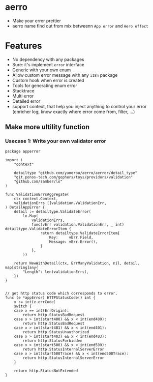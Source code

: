 # aerro

- Make your error prettier 
- aerro name find out from mix betweenn `App error` and `Aero effect`
 
# Features

- No dependency with any packages
- Sure: it's implement `error` interface
- Generic with your own enum
- Allow custom error message with any `i18n` package
- Custom hook when error is created
- Tools for generating enum error
- Stacktrace
- Multi error
- Detailed error
- support context, that help you inject anything to control your error (enricher log, know exactly where error come from, filter, ...)

## Make more ultility function

### Usecase 1: Write your own validator error

```
package apperror

import (
	"context"

	detailtype "github.com/yunerou/aerro/aerror/detail_type"
	"git.ponos-tech.com/gophers/toys/providers/validation"
	"github.com/samber/lo"
)

func ValidationErrsAggregate(
	ctx context.Context,
	validationErrs []validation.ValidationErr,
) DetailAppError {
	detail := detailtype.ValidateError(
		lo.Map(
			validationErrs,
			func(vErr validation.ValidationErr, _ int) detailtype.ValidateErrorItem {
				return detailtype.ValidateErrorItem{
					Key:     vErr.Field,
					Message: vErr.Error(),
				}
			},
		))

	return NewWithDetail(ctx, ErrManyValidation, nil, detail, map[string]any{
		"Length": len(validationErrs),
	})
}
```



```

// get http status code which corresponds to error.
func (e *appError) HTTPStatusCode() int {
	x := int(e.errCode)
	switch {
	case x == int(ErrOrigin):
		return http.StatusBadRequest
	case x > int(start400) && x < int(end400):
		return http.StatusBadRequest
	case x > int(start401) && x < int(end401):
		return http.StatusUnauthorized
	case x > int(start403) && x < int(end403):
		return http.StatusForbidden
	case x > int(start500) && x < int(end500):
		return http.StatusInternalServerError
	case x > int(start500Trace) && x < int(end500Trace):
		return http.StatusInternalServerError
	}

	return http.StatusNotExtended
}

```